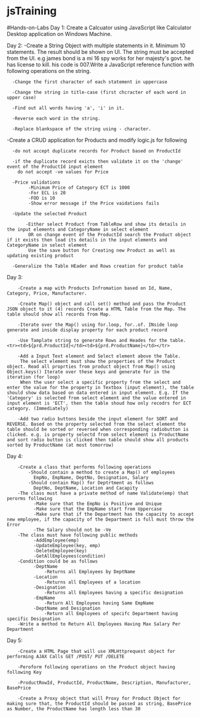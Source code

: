 # jsTraining
#Hands-on-Labs
Day 1: Create a Calcuator using JavaScript like Calculator Desktop application on Windows Machine.

Day 2: 
  -Create a String Object with multiple statements in it. Minimum 10 statements. The result should be shown on UI.
   The string must be accepted from the UI. e.g james bond is a mi 16 spy works for her majesty's govt. he has license to kill.
   his code is 007.Write a JavaScript reference function with following operations on the string.

      -Change the first character of each statement in uppercase

      -Change the string in title-case (first chcracter of each word in upper case)

      -Find out all words having 'a', 'i' in it.

      -Reverse each word in the string.

      -Replace blankspace of the string using - character.

  -Create a CRUD application for Products and modify logic.js for following

      -do not accept duplicate records for Product based on ProductId

      -if the duplicate record exicts then validate it on the 'change' event of the ProductId input element
        do not accept -ve values for Price

      -Price validations
            -Minimum Price of Category ECT is 1000
            -For ECL is 20
            -FOD is 10
            -Show error message if the Price vaidations fails

      -Update the selected Product

           -Either select Product from TableRow and show its details in the input elements and CategoryName in select element
            OR on change event of the ProductId search the Product object if it exists then load its details in the input elements and CategoryName in select element
            Use the save button for Creating new Product as well as updating existing product

      -Generalize the Table HEader and Rows creation for product table

Day 3:

        -Create a map with Products Infromation based on Id, Name, Category, Price, Manufacturer.

        -Create Map() object and call set() method and pass the Product JSON object to it (4) records Create a HTML Table from the Map. The table should show all records from Map.

        -Iterate over the Map() using for.loop, for..of. INside loop generate and inside display property for each product record

        -Use Tamplate string to generate Rows and Heades for the table. <tr><td>${prd.ProductId}</td><td>${prd.ProductName}</td></tr>

        -Add a Input Text element and Select element above the Table.
         The select element must show the properties of the Product object. Read all proprties from product object from Map() using Object.keys() Iterate over these keys and generate for in the iteration (for loop)
         When the user select a specific property from the select and enter the value for the property in Textbox (input element), the table should show data based on data entered in input element. E.g. If the 'Category' is selected from select element and the value entered in input element is 'ECT', then the table shoud how only recodrs for ECT category. (Immediately)

        -Add two radio buttons beside the input element for SORT and REVERSE. Based on the property selected from the select element the table should be sorted or reversed when corresponding radiobutton is clicked. e.g. is property selectd from select element is ProductName and sort radio button is clicked then table should show all products sorted by ProductName (at most tomorrow)

Day 4:

        -Create a class that performs following operations
            -Should contain a method to create a Map() of employees
              EmpNo, EmpName, DeptNo, Designation, Salary
            -Should contain Map() for Deptrtment as follows
              DeptNo, DeptName, Location and Cacapity
        -The class must have a private method of name Validate(emp) that perorms following
              -Make sure that the EmpNo is Positive and Unique
              -Make sure that the EmpName start from Uppercase
              -Make sure that if the Department has the capacity to accept new employee, if the capacity of the Department is full must throw the Error
              -The Salary should not be -Ve
        -The class must have following public methods
              -AddEmployee(emp)
              -UpdateEmployee(key, emp)
              -DeleteEmployee(key)
              -GetAllEmployees(condition)
        -Condition could be as follows
              -DeptName
                  -Returns all Employees by DeptName
              -Location
                  -Returns all Employees of a location
              -Designation
                  -Returns all Employees having a specific designation
              -EmpName
                  -Return All Employees having Same EmpName
              -DeptName and Designation
                  -Return all Employees of specifc Department having specific Designation
        -Write a method to Return All Employees Having Max Salary Per Department

Day 5:

        -Create a HTML Page that will use XMLHttprequest object for performing AJAX Calls GET /POST/ PUT /DELETE

        -Peroform following operations on the Product object having following Key

        -ProductRowId, ProductId, ProductName, Description, Manufacturer, BasePrice

        -Create a Proxy object that will Proxy for Product Object for making sure that, the ProductId should be passed as string, BasePrice as Number, the ProductName has length less than 30
